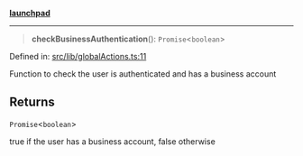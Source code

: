 [**launchpad**](index.md)

***

> **checkBusinessAuthentication**(): `Promise`\<`boolean`\>

Defined in: [src/lib/globalActions.ts:11](https://github.com/victorbratov/launchpad/blob/d1815ef1a573b42ac1f231f3f3d6617bddce6dbe/src/lib/globalActions.ts#L11)

Function to check the user is authenticated and has a business account

## Returns

`Promise`\<`boolean`\>

true if the user has a business account, false otherwise
